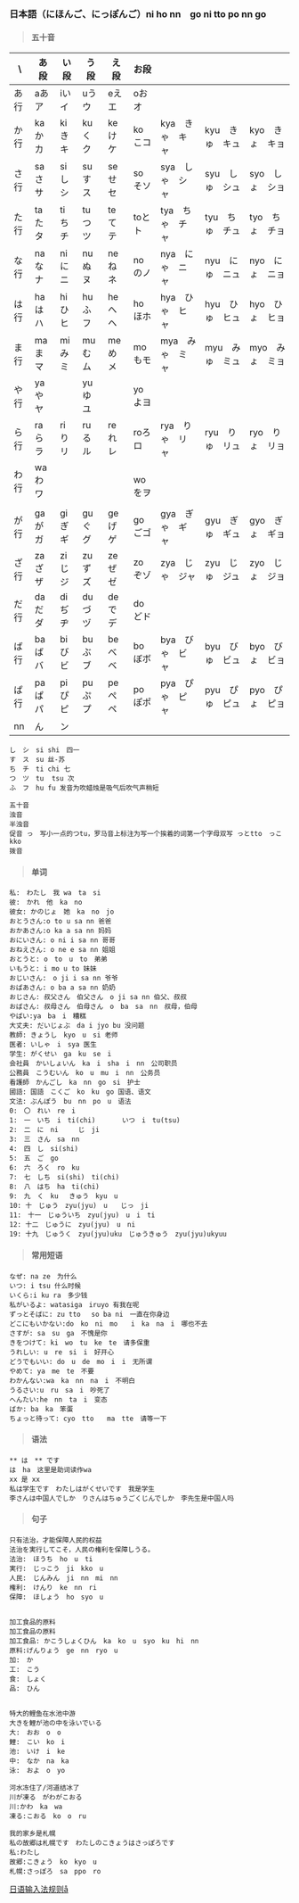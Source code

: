 ### 日本語（にほんご、にっぽんご）ni ho nn　go  ni tto po nn go

> #### 五十音

| \ |  あ段 |い段 |う段 |え段 |お段 |　 |　| |
|----|----|----|----|----|----|----|----|----|
|あ行|aあア|iいイ|uうウ|eえエ|oおオ|
|か行|kaかカ|kiきキ|kuくク|keけケ|koこコ|kya　きゃ　キャ|kyu　きゅ　キュ|kyo　きょ　キョ|　
|さ行|saさサ|siしシ|suすス|seせセ|soそソ|sya　しゃ　シャ|syu　しゅ　シュ|syo　しょ　ショ|　
|た行|taたタ|tiちチ|tuつツ|teてテ|toとト|tya　ちゃ　チャ|tyu　ちゅ　チュ|tyo　ちょ　チョ|　
|な行|naなナ|niにニ|nuぬヌ|neねネ|noのノ|nya　にゃ　ニャ|nyu　にゅ　ニュ|nyo　にょ　ニョ|　
|は行|haはハ|hiひヒ|huふフ|heへヘ|hoほホ|hya　ひゃ　ヒャ|hyu　ひゅ　ヒュ|hyo　ひょ　ヒョ|　
|ま行|maまマ|miみミ|muむム|meめメ|moもモ|mya　みゃ　ミャ|myu　みゅ　ミュ|myo　みょ　ミョ|　
|や行|yaやヤ|　|yuゆユ|　|yoよヨ||　|　|　
|ら行|raらラ|riりリ|ruるル|reれレ|roろロ|rya　りゃ　リャ|ryu　りゅ　リュ|ryo　りょ　リョ|　
|わ行| waわワ|　|　|　|　woをヲ||　|　|　
||||||||||
|が行|gaがガ|giぎギ|guぐグ|geげゲ|goごゴ|gya　ぎゃ　ギャ|gyu　ぎゅ　ギュ|gyo　ぎょ　ギョ|
|ざ行|zaざザ|ziじジ|zuずズ|zeぜゼ|zoぞゾ|zya　じゃ　ジャ|zyu　じゅ　ジュ|zyo　じょ　ジョ|
|だ行|daだダ|diぢヂ|duづヅ|deでデ|doどド||||
|ば行|baばバ|biびビ|buぶブ|beべベ|boぼボ|bya　びゃ　ビャ|byu　びゅ　ビュ|byo　びょ　ビョ|
|ぱ行|paぱパ|piぴピ|puぷプ|peぺペ|poぽポ|pya　ぴゃ　ピャ|pyu　ぴゅ　ピュ|pyo　ぴょ　ピョ|
|nn|ん|ン||||||||

```
し　シ　si shi　四一
す　ス　su 丝-苏
ち　チ　ti chi 七
つ　ツ　tu	tsu 次
ふ　フ　hu fu 发音为吹蜡烛是吸气后吹气声稍短

五十音
浊音
半浊音
促音 っ　写小一点的つtu，罗马音上标注为写一个挨着的词第一个字母双写 っとtto　っこkko
拨音
```

> #### 单词

```
私:　わたし　我 wa　ta　si
彼:　かれ　他　ka　no
彼女: かのじょ　她　ka　no　jo
おとうさん:o to u sa nn 爸爸
おかあさん:o ka a sa nn 妈妈
おにいさん: o ni i sa nn 哥哥
おねえさん: o ne e sa nn 姐姐
おとうと: o　to　u　to　弟弟
いもうと: i mo u to 妹妹
おじいさん:　o ji i sa nn 爷爷
おばあさん: o ba a sa nn 奶奶
おじさん: 叔父さん　伯父さん　o ji sa nn 伯父、叔叔
おばさん: 叔母さん　伯母さん　o　ba　sa　nn　叔母，伯母
やばい:ya　ba　i　糟糕
大丈夫: だいじょぶ　da i jyo bu 没问题
教師: きょうし　kyo　u　si 老师
医者: いしゃ　i　sya 医生
学生: がくせい　ga　ku　se　i
会社員　かいしょいん　ka　i　sha　i　nn　公司职员
公務員　こうむいん　ko　u　mu　i　nn　公务员
看護師　かんごし　ka　nn　go　si　护士
國語: 国語　こくご　ko　ku　go 国语、语文
文法: ぶんぽう　bu　nn　po　u　语法
0:　〇　れい　re　i
1:　一　いち　i　ti(chi)　　　　いつ　i　tu(tsu)
2:　二　に　ni　　　じ　ji
3:　三　さん　sa　nn
4:　四　し　si(shi)
5:　五　ご　go
6:　六　ろく　ro　ku
7:　七　しち　si(shi)　ti(chi)
8:　八　はち　ha　ti(chi)
9:　九　く　ku 　きゅう　kyu　u
10: 十　じゅう　zyu(jyu)　u　　じっ　ji
11:　十一　じゅういち　zyu(jyu)　u　i　ti
12: 十二　じゅうに　zyu(jyu)　u　ni
19: 十九　じゅうく　zyu(jyu)uku　じゅうきゅう　zyu(jyu)ukyuu
```

> #### 常用短语

```
なぜ: na ze　为什么
いつ: i tsu 什么时候
いくら:i ku ra　多少钱
私がいるよ: watasiga　iruyo 有我在呢
ずっとそばに: zu tto　 so ba ni　一直在你身边 
どこにもいかない:do　ko　ni　mo　　i　ka　na　i　哪也不去
さすが: sa　su　ga　不愧是你 
きをつけて: ki　wo　tu　ke　te　请多保重
うれしい: u　re　si　i　好开心
どうでもいい: do　u　de　mo　i　i　无所谓
やめて: ya　me　te　不要
わかんない:wa　ka　nn　na　i　不明白
うるさい:u　ru　sa　i　吵死了
へんたい:he　nn　ta　i　变态
ばか: ba　ka　笨蛋
ちょっと待って: cyo　tto　　ma　tte　请等一下
```

> #### 语法

```
** は　** です　
は　ha　这里是助词读作wa
xx 是 xx
私は学生です　わたしはがくせいです　我是学生
李さんは中国人でしか　りさんはちゅうごくじんでしか　李先生是中国人吗

```

> #### 句子

```
只有法治，才能保障人民的权益
法治を実行してこそ，人民の権利を保障しうる。
法治:　ほうち　ho　u　ti
実行:　じっこう　ji　kko　u
人民:　じんみん　ji　nn　mi　nn
権利:　けんり　ke　nn　ri
保障:　ほしょう　ho　syo　u


加工食品的原料
加工食品の原料
加工食品: かこうしょくひん　ka　ko　u　syo　ku　hi　nn
原料:げんりょう　ge　nn　ryo　u
加:　か
工:　こう
食:　しょく　
品:　ひん


特大的鲤鱼在水池中游
大きを鯉が池の中を泳いでいる
大:　おお　o　o
鯉:　こい　ko　i
池:　いけ　i　ke
中:　なか　na　ka
泳:　およ　o　yo

河水冻住了/河道结冰了
川が凍る　がわがこおる
川:かわ　ka　wa
凍る:こおる　ko　o　ru

我的家乡是札幌
私の故郷は札幌です　わたしのこきょうはさっぽろです
私:わたし
故郷:こきょう　ko　kyo　u
札幌:さっぽろ　sa　ppo　ro
```

[日语输入法规则å](https://www.yjbys.com/edu/J_Train/4570.html)

